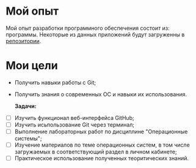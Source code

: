 # Мой опыт
Мой опыт разработки программного обеспечения состоит из: программы. Некоторые из данных приложений будут загруженны в [репозитории](https://github.com/stilldeserveahappyending).
# Мои цели
* Получить навыки работы с Git;
* Получить знания о современных ОС и навыки их использования.

  **Задачи:**
- [ ] Изучить функционал веб-интерфейса GitHub;
- [ ] Изучить исьпользование Git через терминал;
- [ ] Выполнение лабораторных работ по дисциплине "Операционные системы";
- [ ] Изучение материалов по теме операционных систем, в том числе загружаемых в соответствующий раздел в личном кабинете;
- [ ] Практическое использование полученных теоритических знаний.
